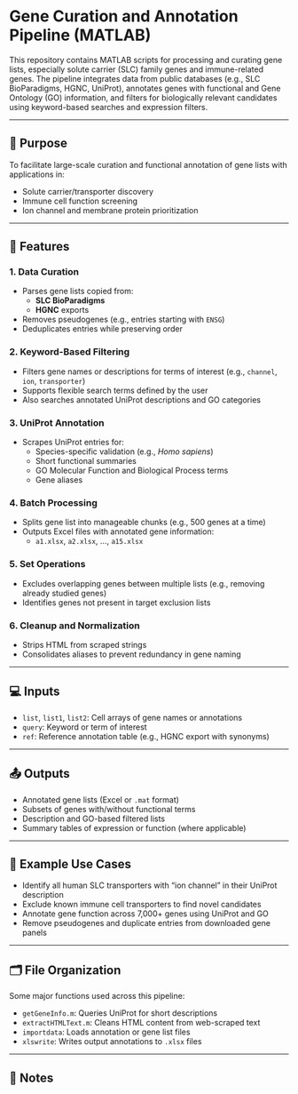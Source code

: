 # Gene Curation and Annotation Pipeline (MATLAB)

This repository contains MATLAB scripts for processing and curating gene lists, especially solute carrier (SLC) family genes and immune-related genes. The pipeline integrates data from public databases (e.g., SLC BioParadigms, HGNC, UniProt), annotates genes with functional and Gene Ontology (GO) information, and filters for biologically relevant candidates using keyword-based searches and expression filters.

---

## 🧬 Purpose

To facilitate large-scale curation and functional annotation of gene lists with applications in:
- Solute carrier/transporter discovery
- Immune cell function screening
- Ion channel and membrane protein prioritization

---

## 🔧 Features

### 1. Data Curation
- Parses gene lists copied from:
  - **SLC BioParadigms**
  - **HGNC** exports
- Removes pseudogenes (e.g., entries starting with `ENSG`)
- Deduplicates entries while preserving order

### 2. Keyword-Based Filtering
- Filters gene names or descriptions for terms of interest (e.g., `channel`, `ion`, `transporter`)
- Supports flexible search terms defined by the user
- Also searches annotated UniProt descriptions and GO categories

### 3. UniProt Annotation
- Scrapes UniProt entries for:
  - Species-specific validation (e.g., *Homo sapiens*)
  - Short functional summaries
  - GO Molecular Function and Biological Process terms
  - Gene aliases

### 4. Batch Processing
- Splits gene list into manageable chunks (e.g., 500 genes at a time)
- Outputs Excel files with annotated gene information:
  - `a1.xlsx`, `a2.xlsx`, ..., `a15.xlsx`

### 5. Set Operations
- Excludes overlapping genes between multiple lists (e.g., removing already studied genes)
- Identifies genes not present in target exclusion lists

### 6. Cleanup and Normalization
- Strips HTML from scraped strings
- Consolidates aliases to prevent redundancy in gene naming

---

## 💻 Inputs

- `list`, `list1`, `list2`: Cell arrays of gene names or annotations
- `query`: Keyword or term of interest
- `ref`: Reference annotation table (e.g., HGNC export with synonyms)

---

## 📤 Outputs

- Annotated gene lists (Excel or `.mat` format)
- Subsets of genes with/without functional terms
- Description and GO-based filtered lists
- Summary tables of expression or function (where applicable)

---

## 🚀 Example Use Cases

- Identify all human SLC transporters with “ion channel” in their UniProt description
- Exclude known immune cell transporters to find novel candidates
- Annotate gene function across 7,000+ genes using UniProt and GO
- Remove pseudogenes and duplicate entries from downloaded gene panels

---

## 🗂️ File Organization

Some major functions used across this pipeline:
- `getGeneInfo.m`: Queries UniProt for short descriptions
- `extractHTMLText.m`: Cleans HTML content from web-scraped text
- `importdata`: Loads annotation or gene list files
- `xlswrite`: Writes output annotations to `.xlsx` files

---

## 📝 Notes
